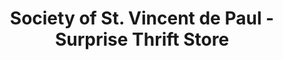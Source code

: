 ---
title: "Society of St. Vincent de Paul - Surprise Thrift Store"
url: /surprise/society-of-st-vincent-de-paul-surprise-thrift-store/
shop: Gebrauchtwaren
---